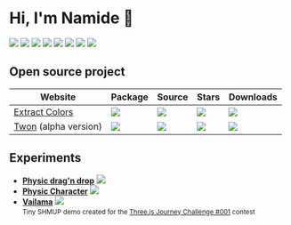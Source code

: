# Hi, I'm Namide 👋



![](https://img.shields.io/badge/TypeScript-0?style=for-the-badge&logo=typescript&color=3178c6&logoColor=FFF)
![](https://img.shields.io/badge/three.js-0?style=for-the-badge&logo=three.js&color=efd81d&logoColor=000)
![](https://img.shields.io/badge/Node.js-0?style=for-the-badge&logo=Node.js&color=509941&logoColor=FFF)
![](https://img.shields.io/badge/SASS-0?style=for-the-badge&logo=SASS&color=bf4080&logoColor=FFF)
![](https://img.shields.io/badge/Biome.js-0?style=for-the-badge&logo=Biome.js&color=60a5fa&logoColor=FFF)
![](https://img.shields.io/badge/JavaScript-0?style=for-the-badge&logo=JavaScript&color=efd81d&logoColor=000)
![](https://img.shields.io/badge/Vue.js-0?style=for-the-badge&logo=Vue.js&color=42b883&logoColor=FFF)
![](https://img.shields.io/badge/VS_Code-0?style=for-the-badge&logo=VisualStudioCode&color=0066b8&logoColor=FFF)


## Open source project

| Website | Package | Source | Stars | Downloads |
| --- | --- | --- | --- | --- |
| [Extract Colors](https://extract-colors.namide.com/) | [![](https://img.shields.io/badge/NPM-0?style=flat-square&logo=NPM&color=cd3e3d&logoColor=FFF)](https://www.npmjs.com/package/extract-colors) | [![](https://img.shields.io/badge/GitHub-0?style=flat-square&logo=GitHub&color=222&logoColor=FFF)](https://github.com/Namide/extract-colors) | ![](https://img.shields.io/github/stars/Namide/extract-colors?style=flat-square&labelColor=343b41) | ![](https://img.shields.io/npm/dt/extract-colors?style=flat-square) |
| [Twon](https://twon.namide.com/) (alpha version) | [![](https://img.shields.io/badge/NPM-0?style=flat-square&logo=NPM&color=cd3e3d&logoColor=FFF)](https://www.npmjs.com/package/twon) | [![](https://img.shields.io/badge/GitHub-0?style=flat-square&logo=GitHub&color=222&logoColor=FFF)](https://github.com/Namide/twon) | ![](https://img.shields.io/github/stars/Namide/twon?style=flat-square&labelColor=343b41) | ![](https://img.shields.io/npm/dt/twon?style=flat-square) |

## Experiments

- [**Physic drag'n drop**](https://namide.github.io/havok-test/) [![](https://img.shields.io/badge/GitHub-0?style=flat-square&logo=GitHub&color=222&logoColor=FFF)](https://github.com/Namide/havok-test)
- [**Physic Character**](https://namide.github.io/havok-test-2/) [![](https://img.shields.io/badge/GitHub-0?style=flat-square&logo=GitHub&color=222&logoColor=FFF)](https://github.com/Namide/havok-test-2)
- [**Vailama**](https://vailama.namide.com/) [![](https://img.shields.io/badge/GitHub-0?style=flat-square&logo=GitHub&color=222&logoColor=FFF)](https://github.com/Namide/vailama)  
  <small>Tiny SHMUP demo created for the [Three.js Journey Challenge #001](https://threejs-journey.com/) contest</small>
  
<!--
![Namide github stats](https://github-readme-stats.vercel.app/api?username=Namide&show_icons=true&theme=dracula)

<img src="https://img.shields.io/static/v1?label=<LABEL>&message=<MESSAGE>&color=<COLOR>" align="right" />
brightgreengreenyellowgreenyelloworangeredbluelightgrey
successimportantcriticalinformationalinactive
bluevioletff69b49cf
-->

<!--
Here are some ideas to get you started: 👋

- 🔭 I’m currently working on ...
- 🌱 I’m currently learning ...
- 👯 I’m looking to collaborate on ...
- 🤔 I’m looking for help with ...
- 💬 Ask me about ...
- 📫 How to reach me: ...
- 😄 Pronouns: ...
- ⚡ Fun fact: ...
-->
